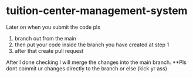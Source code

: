 # tuition-center-management-system
Later on when you submit the code pls 
1. branch out from the main
2. then put your code inside the branch you have created at step 1
3. after that create pull request

After I done checking I will merge the changes into the main branch.
**Pls dont commit ur changes directly to the branch or else (kick yr ass)
